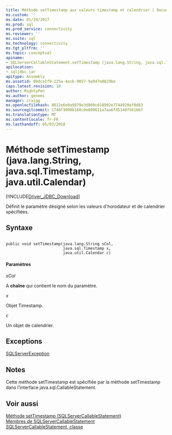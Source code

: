 ```yaml
---
title: Méthode setTimestamp aux valeurs timestamp et calendrier | Documents Microsoft
ms.custom: ''
ms.date: 01/19/2017
ms.prod: sql
ms.prod_service: connectivity
ms.reviewer: ''
ms.suite: sql
ms.technology: connectivity
ms.tgt_pltfrm: ''
ms.topic: conceptual
apiname:
- SQLServerCallableStatement.setTimestamp (java.lang.String, java.sql.Timestamp, java.util.Calendar))
apilocation:
- sqljdbc.jar
apitype: Assembly
ms.assetid: 09dca1f9-225a-4acb-9857-9a947e0829be
caps.latest.revision: 10
author: MightyPen
ms.author: genemi
manager: craigg
ms.openlocfilehash: 8012e6e9a9879e3d869c018992e7744920af0d83
ms.sourcegitcommit: 1740f3090b168c0e809611a7aa6fd514075616bf
ms.translationtype: MT
ms.contentlocale: fr-FR
ms.lasthandoff: 05/03/2018
---
```

# <a name="settimestamp-method-javalangstring-javasqltimestamp-javautilcalendar"></a>Méthode setTimestamp (java.lang.String, java.sql.Timestamp, java.util.Calendar)
[!INCLUDE[Driver_JDBC_Download](../../../includes/driver_jdbc_download.md)]

  Définit le paramètre désigné selon les valeurs d'horodateur et de calendrier spécifiées.  
  
## <a name="syntax"></a>Syntaxe  
  
```  
  
public void setTimestamp(java.lang.String sCol,  
                         java.sql.Timestamp x,  
                         java.util.Calendar c)  
```  
  
#### <a name="parameters"></a>Paramètres  
 *sCol*  
  
 A **chaîne** qui contient le nom du paramètre.  
  
 *x*  
  
 Objet Timestamp.  
  
 *c*  
  
 Un objet de calendrier.  
  
## <a name="exceptions"></a>Exceptions  
 [SQLServerException](../../../connect/jdbc/reference/sqlserverexception-class.md)  
  
## <a name="remarks"></a>Notes  
 Cette méthode setTimestamp est spécifiée par la méthode setTimestamp dans l’interface java.sql.CallableStatement.  
  
## <a name="see-also"></a>Voir aussi  
 [Méthode setTimestamp &#40;SQLServerCallableStatement&#41;](../../../connect/jdbc/reference/settimestamp-method-sqlservercallablestatement.md)   
 [Membres de SQLServerCallableStatement](../../../connect/jdbc/reference/sqlservercallablestatement-members.md)   
 [SQLServerCallableStatement, classe](../../../connect/jdbc/reference/sqlservercallablestatement-class.md)  
  
  
